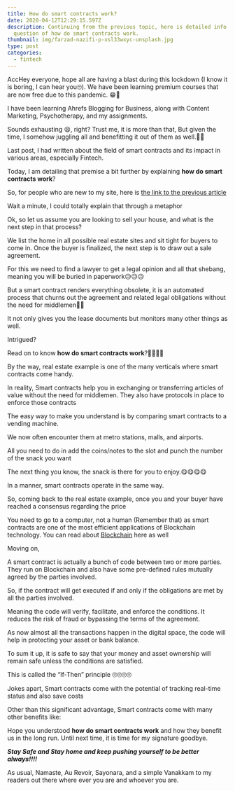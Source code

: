 ```yaml
---
title: How do smart contracts work?
date: 2020-04-12T12:29:15.597Z
description: Continuing from the previous topic, here is detailed info on the
  question of how do smart contracts work.
thumbnail: img/farzad-nazifi-p-xsl33wxyc-unsplash.jpg
type: post
categories:
  - fintech
---
```

AccHey everyone, hope all are having a blast during this lockdown (I know it is boring, I can hear you🙄). We have been learning premium courses that are now free due to this pandemic. 😁🤩

I have been learning Ahrefs Blogging for Business, along with Content Marketing, Psychotherapy, and my assignments.

Sounds exhausting 😫, right? Trust me, it is more than that, But given the time, I somehow juggling all and benefitting it out of them as well.🤩😁

Last post, I had written about the field of smart contracts and its impact in various areas, especially Fintech.

Today, I am detailing that premise a bit further by explaining **how do smart contracts work**?

So, for people who are new to my site, here is [the link to the previous article](https://www.thecontentstartup.com/smart-contracts-make-it-all-work-together/)

Wait a minute, I could totally explain that through a metaphor

Ok, so let us assume you are looking to sell your house, and what is the next step in that process?

We list the home in all possible real estate sites and sit tight for buyers to come in. Once the buyer is finalized, the next step is to draw out a sale agreement.

For this we need to find a lawyer to get a legal opinion and all that shebang, meaning you will be buried in paperwork😥😥😥

But a smart contract renders everything obsolete, it is an automated process that churns out the agreement and related legal obligations without the need for middlemen🤗🤗

It not only gives you the lease documents but monitors many other things as well.

Intrigued?

Read on to know **how do smart contracts work**?🤔🤔🤔🤔

By the way, real estate example is one of the many verticals where smart contracts come handy.

In reality, Smart contracts help you in exchanging or transferring articles of value without the need for middlemen. They also have protocols in place to enforce those contracts

The easy way to make you understand is by comparing smart contracts to a vending machine.

We now often encounter them at metro stations, malls, and airports.

All you need to do in add the coins/notes to the slot and punch the number of the snack you want

The next thing you know, the snack is there for you to enjoy.😋😋😋😋

In a manner, smart contracts operate in the same way.

So, coming back to the real estate example, once you and your buyer have reached a consensus regarding the price

You need to go to a computer, not a human (Remember that) as smart contracts are one of the most efficient applications of Blockchain technology. You can read about [Blockchain](https://www.thecontentstartup.com/blockchain-an-introduction/) here as well

Moving on,

A smart contract is actually a bunch of code between two or more parties. They run on Blockchain and also have some pre-defined rules mutually agreed by the parties involved.

So, if the contract will get executed if and only if the obligations are met by all the parties involved.

Meaning the code will verify, facilitate, and enforce the conditions. It reduces the risk of fraud or bypassing the terms of the agreement.

As now almost all the transactions happen in the digital space, the code will help in protecting your asset or bank balance.

To sum it up, it is safe to say that your money and asset ownership will remain safe unless the conditions are satisfied.

This is called the “If-Then” principle 🙄🙄🙄🙄

Jokes apart, Smart contracts come with the potential of tracking real-time status and also save costs

Other than this significant advantage, Smart contracts come with many other benefits like:

Hope you understood **how do smart contracts work** and how they benefit us in the long run. Until next time, it is time for my signature goodbye.

***Stay Safe and Stay home and keep pushing yourself to be better always!!!!***

As usual, Namaste, Au Revoir, Sayonara, and a simple Vanakkam to my readers out there where ever you are and whoever you are.